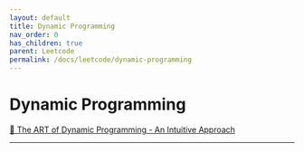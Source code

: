 ```yaml
---
layout: default
title: Dynamic Programming
nav_order: 0
has_children: true
parent: Leetcode
permalink: /docs/leetcode/dynamic-programming
---
```


# Dynamic Programming

[🎨  The ART of Dynamic Programming - An Intuitive Approach][1]


-------
[1]: https://leetcode.com/discuss/general-discussion/712010/The-ART-of-Dynamic-Programming-An-Intuitive-Approach
